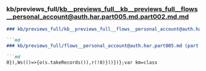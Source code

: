### kb/previews_full/kb__previews_full__kb__previews_full__flows__personal_account@auth.har.part005.md.part002.md.md

```md
### kb/previews_full/kb__previews_full__flows__personal_account@auth.har.part005.md.part002.md

```md
### kb/previews_full/flows__personal_account@auth.har.part005.md (part 002)

```md
0}),Ws(()=>{o(s.takeRecords()),r(!0)}))})};var km=class
```

```

```

```
